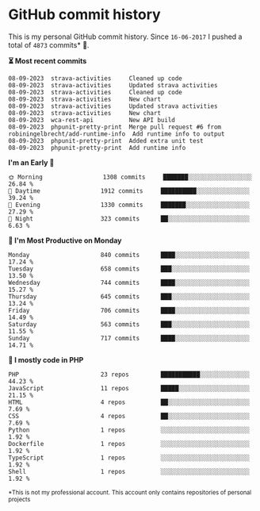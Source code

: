 # GitHub commit history
This is my personal GitHub commit history. Since <!--START_SECTION:first-commit-date-->`16-06-2017`<!--END_SECTION:first-commit-date--> I pushed a total of <!--START_SECTION:total-commit-count-->`4873`<!--END_SECTION:total-commit-count--> commits* 🎉.

<!--START_SECTION:most-recent-commits-->
**⏳ Most recent commits**
                                        
```text
08-09-2023  strava-activities     Cleaned up code
08-09-2023  strava-activities     Updated strava activities
08-09-2023  strava-activities     Cleaned up code
08-09-2023  strava-activities     New chart
08-09-2023  strava-activities     Updated strava activities
08-09-2023  strava-activities     New chart
08-09-2023  wca-rest-api          New API build
08-09-2023  phpunit-pretty-print  Merge pull request #6 from robiningelbrecht/add-runtime-info  Add runtime info to output
08-09-2023  phpunit-pretty-print  Added extra unit test
08-09-2023  phpunit-pretty-print  Add runtime info
```
<!--END_SECTION:most-recent-commits-->  

<!--START_SECTION:commits-per-day-time-->
**I&#039;m an Early 🐤**

```text
🌞 Morning                 1308 commits     ███████░░░░░░░░░░░░░░░░░░   26.84 %
🌆 Daytime                 1912 commits     ██████████░░░░░░░░░░░░░░░   39.24 %
🌃 Evening                 1330 commits     ███████░░░░░░░░░░░░░░░░░░   27.29 %
🌙 Night                   323 commits      ██░░░░░░░░░░░░░░░░░░░░░░░   6.63 %
```
<!--END_SECTION:commits-per-day-time-->  

<!--START_SECTION:commits-per-weekday-->
**📅 I&#039;m Most Productive on Monday**

```text
Monday                    840 commits      ████░░░░░░░░░░░░░░░░░░░░░   17.24 %
Tuesday                   658 commits      ███░░░░░░░░░░░░░░░░░░░░░░   13.50 %
Wednesday                 744 commits      ████░░░░░░░░░░░░░░░░░░░░░   15.27 %
Thursday                  645 commits      ███░░░░░░░░░░░░░░░░░░░░░░   13.24 %
Friday                    706 commits      ████░░░░░░░░░░░░░░░░░░░░░   14.49 %
Saturday                  563 commits      ███░░░░░░░░░░░░░░░░░░░░░░   11.55 %
Sunday                    717 commits      ████░░░░░░░░░░░░░░░░░░░░░   14.71 %
```
<!--END_SECTION:commits-per-weekday-->  

<!--START_SECTION:repos-per-language-->
**💬 I mostly code in PHP**

```text
PHP                       23 repos         ███████████░░░░░░░░░░░░░░   44.23 %
JavaScript                11 repos         █████░░░░░░░░░░░░░░░░░░░░   21.15 %
HTML                      4 repos          ██░░░░░░░░░░░░░░░░░░░░░░░   7.69 %
CSS                       4 repos          ██░░░░░░░░░░░░░░░░░░░░░░░   7.69 %
Python                    1 repos          ░░░░░░░░░░░░░░░░░░░░░░░░░   1.92 %
Dockerfile                1 repos          ░░░░░░░░░░░░░░░░░░░░░░░░░   1.92 %
TypeScript                1 repos          ░░░░░░░░░░░░░░░░░░░░░░░░░   1.92 %
Shell                     1 repos          ░░░░░░░░░░░░░░░░░░░░░░░░░   1.92 %
```
<!--END_SECTION:repos-per-language-->  

<sub>*This is not my professional account. This account only contains repositories of personal projects</sub>
